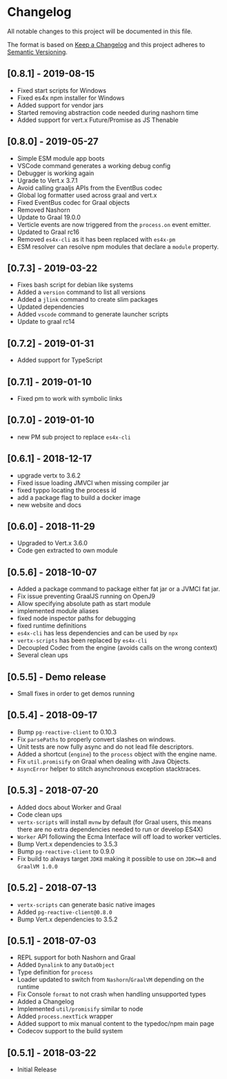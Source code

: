 # Changelog

All notable changes to this project will be documented in this file.

The format is based on [Keep a Changelog](http://keepachangelog.com/en/1.0.0/)
and this project adheres to [Semantic Versioning](http://semver.org/spec/v2.0.0.html).

## [0.8.1] - 2019-08-15
- Fixed start scripts for Windows
- Fixed es4x npm installer for Windows
- Added support for vendor jars
- Started removing abstraction code needed during nashorn time
- Added support for vert.x Future/Promise as JS Thenable


## [0.8.0] - 2019-05-27
- Simple ESM module app boots
- VSCode command generates a working debug config
- Debugger is working again
- Ugrade to Vert.x 3.7.1
- Avoid calling graaljs APIs from the EventBus codec
- Global log formatter used across graal and vert.x
- Fixed EventBus codec for Graal objects
- Removed Nashorn
- Update to Graal 19.0.0
- Verticle events are now triggered from the `process.on` event emitter.
- Updated to Graal rc16
- Removed `es4x-cli` as it has been replaced with `es4x-pm`
- ESM resolver can resolve npm modules that declare a `module` property.

## [0.7.3] - 2019-03-22
- Fixes bash script for debian like systems 
- Added a `version` command to list all versions
- Added a `jlink` command to create slim packages
- Updated dependencies
- Added `vscode` command to generate launcher scripts
- Update to graal rc14

## [0.7.2] - 2019-01-31
- Added support for TypeScript

## [0.7.1] - 2019-01-10
- Fixed pm to work with symbolic links

## [0.7.0] - 2019-01-10
- new PM sub project to replace `es4x-cli`

## [0.6.1] - 2018-12-17
- upgrade vertx to 3.6.2
- Fixed issue loading JMVCI when missing compiler jar
- fixed typpo locating the process id
- add a package flag to build a docker image
- new website and docs

## [0.6.0] - 2018-11-29
- Upgraded to Vert.x 3.6.0
- Code gen extracted to own module

## [0.5.6] - 2018-10-07
- Added a package command to package either fat jar or a JVMCI fat jar.
- Fix issue preventing GraalJS running on OpenJ9
- Allow specifying absolute path as start module
- implemented module aliases
- fixed node inspector paths for debugging
- fixed runtime definitions
- `es4x-cli` has less dependencies and can be used by `npx`
- `vertx-scripts` has been replaced by `es4x-cli`
- Decoupled Codec from the engine (avoids calls on the wrong context)
- Several clean ups

## [0.5.5] - Demo release
- Small fixes in order to get demos running

## [0.5.4] - 2018-09-17
- Bump `pg-reactive-client` to 0.10.3
- Fix `parsePaths` to properly convert slashes on windows.
- Unit tests are now fully async and do not lead file descriptors.
- Added a shortcut (`engine`) to the `process` object with the engine name.  
- Fix `util.promisify` on Graal when dealing with Java Objects.
- `AsyncError` helper to stitch asynchronous exception stacktraces.

## [0.5.3] - 2018-07-20
- Added docs about Worker and Graal
- Code clean ups
- `vertx-scripts` will install `mvnw` by default (for Graal users, this means there are no extra
  dependencies needed to run or develop ES4X)
- `Worker` API following the Ecma Interface will off load to worker verticles.
- Bump Vert.x dependencies to 3.5.3
- Bump `pg-reactive-client` to 0.9.0
- Fix build to always target `JDK8` making it possible to use on `JDK>=8` and `GraalVM 1.0.0`

## [0.5.2] - 2018-07-13
- `vertx-scripts` can generate basic native images
- Added `pg-reactive-client@0.8.0`
- Bump Vert.x dependencies to 3.5.2

## [0.5.1] - 2018-07-03
- REPL support for both Nashorn and Graal
- Added `Dynalink` to any `DataObject`
- Type definition for `process`
- Loader updated to switch from `Nashorn`/`GraalVM` depending on the runtime
- Fix Console `format` to not crash when handling unsupported types
- Added a Changelog
- Implemented `util/promisify` similar to node
- Added `process.nextTick` wrapper
- Added support to mix manual content to the typedoc/npm main page
- Codecov support to the build system


## [0.5.1] - 2018-03-22
- Initial Release
